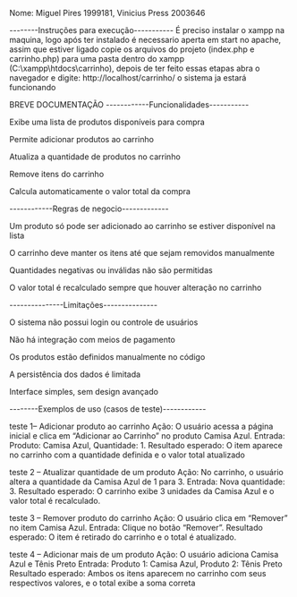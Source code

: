 Nome: Miguel Pires 1999181, Vinicius Press 2003646

--------Instruções para execução-----------
É preciso instalar o xampp na maquina, logo após ter instalado é necessario aperta em start no apache, assim que estiver ligado
copie os arquivos do projeto (index.php e carrinho.php) para uma pasta dentro do xampp (C:\xampp\htdocs\carrinho\), depois de ter
feito essas etapas abra o navegador e digite: http://localhost/carrinho/
o sistema ja estará funcionando


BREVE DOCUMENTAÇÃO
------------Funcionalidades-----------

Exibe uma lista de produtos disponíveis para compra

Permite adicionar produtos ao carrinho

Atualiza a quantidade de produtos no carrinho

Remove itens do carrinho

Calcula automaticamente o valor total da compra

------------Regras de negocio-------------

Um produto só pode ser adicionado ao carrinho se estiver disponível na lista

O carrinho deve manter os itens até que sejam removidos manualmente

Quantidades negativas ou inválidas não são permitidas

O valor total é recalculado sempre que houver alteração no carrinho

---------------Limitações---------------

O sistema não possui login ou controle de usuários

Não há integração com meios de pagamento 

Os produtos estão definidos manualmente no código 

A persistência dos dados é limitada 

Interface simples, sem design avançado


--------Exemplos de uso (casos de teste)------------

teste 1– Adicionar produto ao carrinho
Ação: O usuário acessa a página inicial e clica em “Adicionar ao Carrinho” no produto Camisa Azul.
Entrada: Produto: Camisa Azul, Quantidade: 1.
Resultado esperado: O item aparece no carrinho com a quantidade definida e o valor total atualizado

teste 2 – Atualizar quantidade de um produto
Ação: No carrinho, o usuário altera a quantidade da Camisa Azul de 1 para 3.
Entrada: Nova quantidade: 3.
Resultado esperado: O carrinho exibe 3 unidades da Camisa Azul e o valor total é recalculado.

teste 3 – Remover produto do carrinho
Ação: O usuário clica em “Remover” no item Camisa Azul.
Entrada: Clique no botão “Remover”.
Resultado esperado: O item é retirado do carrinho e o total é atualizado.

teste 4 – Adicionar mais de um produto
Ação: O usuário adiciona Camisa Azul e Tênis Preto
Entrada: Produto 1: Camisa Azul, Produto 2: Tênis Preto
Resultado esperado: Ambos os itens aparecem no carrinho com seus respectivos valores, e o total exibe a soma correta
